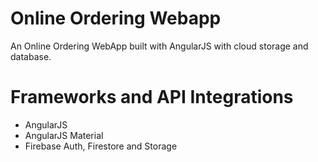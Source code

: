 # Online Ordering Webapp
An Online Ordering WebApp built with AngularJS with cloud storage and database.

# Frameworks and API Integrations
- AngularJS
- AngularJS Material
- Firebase Auth, Firestore and Storage

